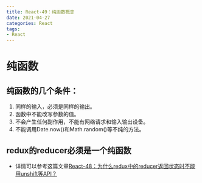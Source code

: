 ```yaml
---
title: React-49：纯函数概念
date: 2021-04-27
categories: React
tags: 
- React
---
```

# 纯函数
## 纯函数的几个条件：
1. 同样的输入，必须是同样的输出。
2. 函数中不能改写参数的值。
3. 不会产生任何副作用，不能有网络请求和输入输出设备。
4. 不能调用Date.now()和Math.random()等不纯的方法。

## redux的reducer必须是一个纯函数
* 详情可以参考这篇文章[React-48：为什么redux中的reducer返回状态时不能用unshift等API？](https://blog.csdn.net/sinat_41696687/article/details/115874658)

